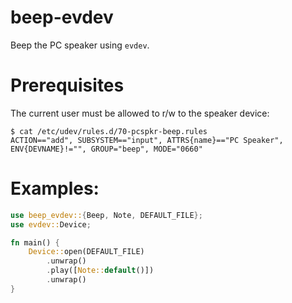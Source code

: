 # beep-evdev

Beep the PC speaker using `evdev`.

# Prerequisites

The current user must be allowed to r/w to the speaker device:

```
$ cat /etc/udev/rules.d/70-pcspkr-beep.rules
ACTION=="add", SUBSYSTEM=="input", ATTRS{name}=="PC Speaker", ENV{DEVNAME}!="", GROUP="beep", MODE="0660"
```

# Examples:

```rust
use beep_evdev::{Beep, Note, DEFAULT_FILE};
use evdev::Device;

fn main() {
    Device::open(DEFAULT_FILE)
        .unwrap()
        .play([Note::default()])
        .unwrap()
}
```